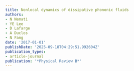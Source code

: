 ```yaml
---
title: Nonlocal dynamics of dissipative phononic fluids
authors:
- N Nemati
- YE Lee
- D Lafarge
- A Duclos
- N Fang
date: '2017-01-01'
publishDate: '2025-09-18T04:29:51.992604Z'
publication_types:
- article-journal
publication: '*Physical Review B*'
---
```

